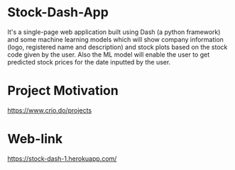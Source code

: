 # Stock-Dash-App
It's a single-page web application built using Dash (a python framework) and some machine learning models which will show company information (logo, registered name and description) and stock plots based on the stock code given by the user. Also the ML model will enable the user to get predicted stock prices for the date inputted by the user.

# Project Motivation
  https://www.crio.do/projects

# Web-link
  https://stock-dash-1.herokuapp.com/
 
